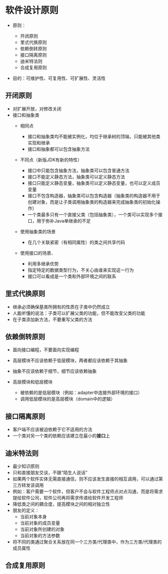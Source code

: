 # 软件设计原则
   - 原则：
        - 开闭原则
        - 里式代换原则
        - 依赖倒转原则
        - 接口隔离原则
        - 迪米特法则
        - 合成复用原则
        
   - 目的：可维护性、可复用性、可扩展性、灵活性

## 开闭原则
  - 对扩展开放，对修改关闭
  - 接口和抽象类
    - 相同点
        - 接口和抽象类均不能被实例化，均位于继承树的顶端，只能被其他类实现和继承
        - 接口和抽象都可以包含抽象方法
        
    - 不同点（新版JDK有新的特性）
        - 接口中只能包含抽象方法，抽象类可以包含普通方法
        - 接口不能定义静态方法，抽象类可以定义静态方法
        - 接口只能定义静态变量，抽象类可以定义静态变量，也可以定义成员变量
        - 接口不包含构造器，抽象类可以包含构造器（抽象类的构造器不用于创建对象，而是让子类调用抽象类的构造器来完成抽象类的初始化操作）
        - 一个类最多只有一个直接父类（包括抽象类），一个类可以实现多个接口，用于弥补Java单继承的不足
    
    - 使用抽象类的场景
        - 在几个关联紧密（有相同属性）的类之间共享代码
     
    - 使用接口的场景、
        - 利用多继承优势
        - 指定特定的数据类型行为，不关心由谁来实现这一行为
        - 接口可以看成是一个类和外部环境之间的联系

## 里式代换原则
  - 继承必须确保基类所拥有的性质在子类中仍然成立
  - 人能听懂的说法：子类可以扩展父类的功能，但不能改变父类的功能
  - 在子类添加新方法，不要重写父类的方法
  
## 依赖倒转原则
   - 面向接口编程，不要面向实现编程
   - 高层模块不应该依赖于低层模块，两者都应该依赖于其抽象
   - 抽象不应该依赖于细节，细节应该依赖抽象
   
   - 高层模块和低层模块
     - 被依赖的是低层模块（例如：adapter中连接外部环境的接口）
     - 调用低层模块的是高层模块（domain中的逻辑）
   
   
## 接口隔离原则
   - 客户端不应该被迫依赖于它不适用的方法
   - 一个类对另一个类的依赖应该建立在最小的**接口**上 

## 迪米特法则
   - 最少知识原则
   - 只和直接朋友交谈，不跟“陌生人说话”
   - 如果两个软件实体无需直接通信，则不应该发生直接的相互调用，可以通过第三方转发该调用
   - 例如：客户需要一个软件，但客户不会与软件工程师点对点沟通，而是将需求提给软件公司，软件公司再将需求传递给软件开发工程师
   - 降低类之间的耦合度，提高模块之间的相对独立性
   - 朋友的定义：
        - 当前对象本身
        - 当前对象的成员变量
        - 当前对象所创建的对象
        - 当前对象的方法参数
   - 将不同的类通过聚合关系放在同一个三方类/代理类中，作为三方类/代理类的成员属性
   
## 合成复用原则
